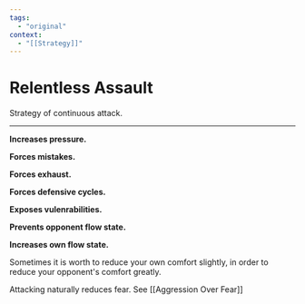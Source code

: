 ```yaml
---
tags:
  - "original"
context:
  - "[[Strategy]]"
---
```


# Relentless Assault

Strategy of continuous attack.

---

**Increases pressure.**

**Forces mistakes.**

**Forces exhaust.**

**Forces defensive cycles.**

**Exposes vulenrabilities.**

**Prevents opponent flow state.**

**Increases own flow state.**

Sometimes it is worth to reduce your own comfort slightly, in order to reduce your opponent's comfort greatly.

Attacking naturally reduces fear. See [[Aggression Over Fear]]
